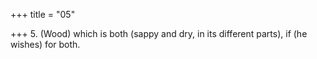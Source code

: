 +++
title = "05"

+++
5. (Wood) which is both (sappy and dry, in its different parts), if (he wishes) for both.
